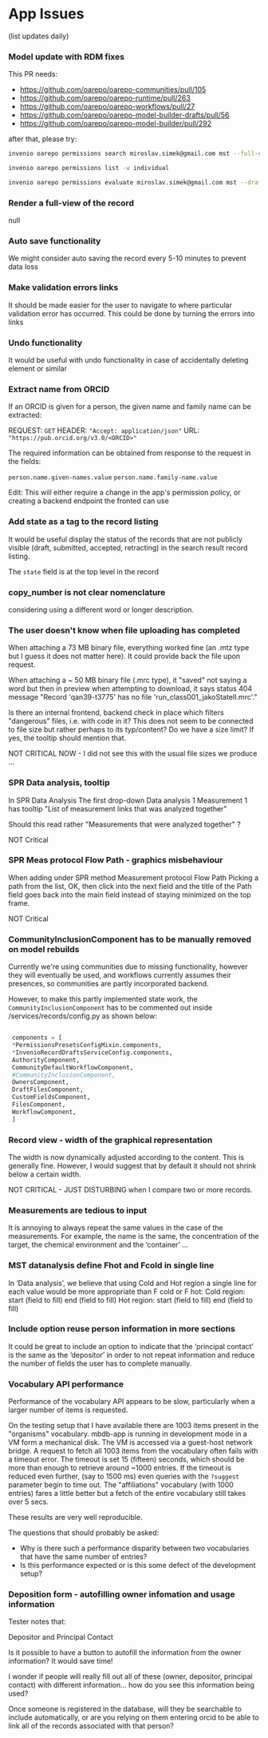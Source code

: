 # App Issues
(list updates daily)

### Model update with RDM fixes

This PR needs:

* https://github.com/oarepo/oarepo-communities/pull/105
* https://github.com/oarepo/oarepo-runtime/pull/263
* https://github.com/oarepo/oarepo-workflows/pull/27
* https://github.com/oarepo/oarepo-model-builder-drafts/pull/56
* https://github.com/oarepo/oarepo-model-builder/pull/292

after that, please try:

```bash
invenio oarepo permissions search miroslav.simek@gmail.com mst --full-query

invenio oarepo permissions list -w individual 

invenio oarepo permissions evaluate miroslav.simek@gmail.com mst --draft k865j-ybr04 
```

### Render a full-view of the record

null

### Auto save functionality

We might consider auto saving the record every 5-10 minutes to prevent data loss

### Make validation errors links

It should be made easier for the user to navigate to where particular validation error has occurred. This could be done by turning the errors into links 

### Undo functionality

It would be useful with undo functionality in case of accidentally deleting element or similar 

### Extract name from ORCID

If an ORCID is given for a person, the given name and family name can be extracted:

REQUEST: `GET` 
HEADER: `"Accept: application/json"`
URL: ` "https://pub.orcid.org/v3.0/<ORCID>"`

The required information can be obtained from response to the request in the fields:

`person.name.given-names.value`
`person.name.family-name.value`

Edit:
This will either require a change in the app's permission policy, or creating a backend endpoint the fronted can use 

### Add state as a tag to the record listing

It would be useful display the status of the records that are not publicly visible (draft, submitted, accepted, retracting) in the search result record listing.

The `state` field is at the top level in the record

### copy_number is not clear nomenclature

considering using a different word or longer description.

### The user doesn't know when file uploading has completed

When attaching a 73 MB binary file, everything worked fine (an .mtz type but I guess it does not matter here). 
It could provide back the file upon request.

When attaching a ~ 50 MB binary file (.mrc type), it "saved" not saying a word but then in preview when attempting to download, it says
status	404
message	"Record 'qan39-t3775' has no file 'run_class001_jakoStateII.mrc'."

Is there an internal frontend, backend check in place which filters "dangerous" files, i.e. with code in it?
This does not seem to be connected to file size but rather perhaps to its typ/content?
Do we have a size limit? If yes, the tooltip should mention that.

NOT CRITICAL NOW - I did not see this with the usual file sizes we produce ...

### SPR Data analysis, tooltip

In SPR
Data Analysis
The first drop-down Data analysis 1 Measurement 1 has tooltip
"List of measurement links that was analyzed together"

Should this read rather
"Measurements that were analyzed together" ?

NOT Critical

### SPR Meas protocol Flow Path - graphics misbehaviour

When adding under SPR method
Measurement protocol
Flow
Path
Picking a path from the list, OK, then click into the next field and the title of the Path field goes back into the main field instead of staying minimized on the top frame.

NOT Critical 

### CommunityInclusionComponent has to be manually removed on model rebuilds

Currently we're using communities due to missing functionality, however they will eventually be used, and workflows currently assumes their presences, so communities are partly incorporated backend. 

However, to make this partly implemented state work, the `CommunityInclusionComponent` has to be commented out inside
<model>/services/records/config.py as shown below:

```python

 components = [
 *PermissionsPresetsConfigMixin.components,
 *InvenioRecordDraftsServiceConfig.components,
 AuthorityComponent,
 CommunityDefaultWorkflowComponent,
 #CommunityInclusionComponent,
 OwnersComponent,
 DraftFilesComponent,
 CustomFieldsComponent,
 FilesComponent,
 WorkflowComponent,
 ]


```

### Record view - width of the graphical representation

The width is now dynamically adjusted according to the content.
This is generally fine.
However, I would suggest that by default it should not shrink below a certain width.

NOT CRITICAL - JUST DISTURBING when I compare two or more records.


### Measurements are tedious to input 

 It is annoying to always repeat the same values in the case of the measurements. For example, the name is the same, the concentration of the target, the chemical environment and the ‘container’ ...

### MST datanalysis define Fhot and Fcold in single line 

In ‘Data analysis’, we believe that using Cold and Hot region a single line for each value would be more appropriate than F cold or F hot:
Cold region: start (field to fill) end (field to fill)
Hot region: start (field to fill) end (field to fill)

### Include option reuse person information in more sections 

It could be great to include an option to indicate that the ‘principal contact’ is the same as the ‘depositor’ in order to not repeat information and reduce the number of fields the user has to complete manually.

### Vocabulary API performance

Performance of the vocabulary API appears to be slow, particularly when a larger number of items is requested.

On the testing setup that I have available there are 1003 items present in the "organisms" vocabulary. mbdb-app is running in development mode in a VM form a mechanical disk. The VM is accessed via a guest-host network bridge. A request to fetch all 1003 items from the vocabulary often fails with a timeout error. The timeout is set 15 (fifteen) seconds, which should be more than enough to retrieve around ~1000 entries. If the timeout is reduced even further, (say to 1500 ms) even queries with the `?suggest` parameter begin to time out.
The "affiliations" vocabulary (with 1000 entries) fares a little better but a fetch of the entire vocabulary still takes over 5 secs. 

These results are very well reproducible.

The questions that should probably be asked:
- Why is there such a performance disparity between two vocabularies that have the same number of entries?
- Is this performance expected or is this some defect of the development setup?

### Deposition form - autofilling owner infomation and usage information

Tester notes that:

Depositor and Principal Contact

Is it possible to have a button to autofill the information from the owner information? It would save time!

I wonder if people will really fill out all of these (owner, depositor, principal contact) with different information… how do you see this information being used?

Once someone is registered in the database, will they be searchable to include automatically, or are you relying on them entering orcid to be able to link all of the records associated with that person?


